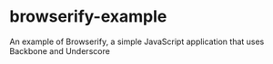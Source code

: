 browserify-example
==================

An example of Browserify, a simple JavaScript application that uses Backbone and Underscore
